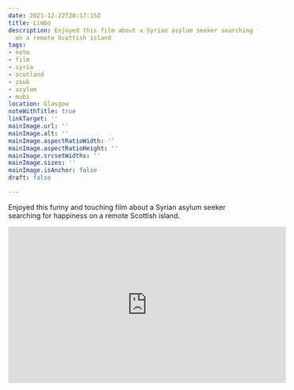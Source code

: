 ```yaml
---
date: 2021-12-22T20:17:15Z
title: Limbo
description: Enjoyed this film about a Syrian asylum seeker searching for happiness
  on a remote Scottish island
tags:
- note
- film
- syria
- scotland
- zouk
- asylum
- mubi
location: Glasgow
noteWithTitle: true
linkTarget: ''
mainImage.url: ''
mainImage.alt: ''
mainImage.aspectRatioWidth: ''
mainImage.aspectRatioHeight: ''
mainImage.srcsetWidths: ''
mainImage.sizes: ''
mainImage.isAnchor: false
draft: false

---
```

Enjoyed this funny and touching film about a Syrian asylum seeker searching for happiness on a remote Scottish island.

<div class="aspect-ratio-wide">
  <iframe title="Official Trailer for movie “Limbo”" loading="lazy" width="560" height="315" src="https://www.youtube.com/embed/3O--8AuuhgA" frameborder="0" allow="accelerometer; autoplay; encrypted-media; gyroscope; picture-in-picture" allowfullscreen></iframe>
</div>
